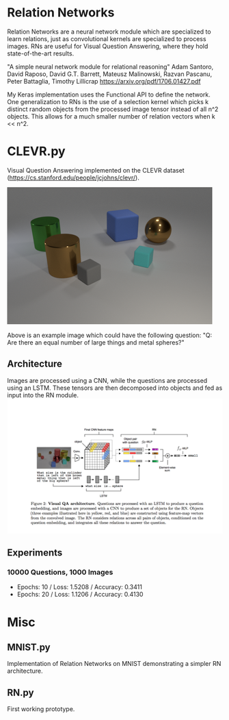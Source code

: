 # Relation Networks
Relation Networks are a neural network module which are specialized to learn relations, just as convolutional kernels are specialized to process images. RNs are useful for Visual Question Answering, where they hold state-of-the-art results.

"A simple neural network module for relational reasoning"
Adam Santoro, David Raposo, David G.T. Barrett, Mateusz Malinowski, Razvan Pascanu, Peter Battaglia, Timothy Lillicrap
https://arxiv.org/pdf/1706.01427.pdf

My Keras implementation uses the Functional API to define the network.  One generalization to RNs is the use of a selection kernel which picks k distinct random objects from the processed image tensor instead of all n^2 objects.  This allows for a much smaller number of relation vectors when k << n^2.

# CLEVR.py
Visual Question Answering implemented on the CLEVR dataset (https://cs.stanford.edu/people/jcjohns/clevr/).

![Alt text](VQA.png?raw=true "Title")

Above is an example image which could have the following question: "Q: Are there an equal number of large things and metal spheres?"

## Architecture
Images are processed using a CNN, while the questions are processed using an LSTM.  These tensors are then decomposed into objects and fed as input into the RN module.
![Alt text](CLEVR.png?raw=true "Title")

## Experiments
### 10000 Questions, 1000 Images
* Epochs: 10 / Loss: 1.5208 / Accuracy: 0.3411
* Epochs: 20 / Loss: 1.1206 / Accuracy: 0.4130


# Misc
## MNIST.py
Implementation of Relation Networks on MNIST demonstrating a simpler RN architecture.

## RN.py
First working prototype.
